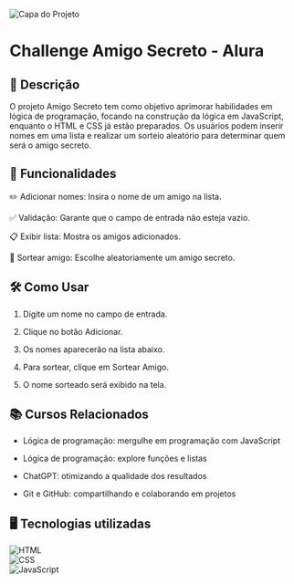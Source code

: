 ![Capa do Projeto](https://github.com/giseleoliver9/Challenge-Amigo-Secreto-Alura/blob/main/Amigo%20secreto.jpg?raw=true)

<h1>Challenge Amigo Secreto - Alura</h1> 

## 📌 Descrição
<p align="justify">

  O projeto Amigo Secreto tem como objetivo aprimorar habilidades em lógica de programação, focando na construção da lógica em JavaScript, enquanto o HTML e CSS já estão preparados. 
Os usuários podem inserir nomes em uma lista e realizar um sorteio aleatório para determinar quem será o amigo secreto.


  
## 🚀 Funcionalidades
<p align="justify">
  
✏️ Adicionar nomes: Insira o nome de um amigo na lista.

✅ Validação: Garante que o campo de entrada não esteja vazio.

📋 Exibir lista: Mostra os amigos adicionados.

🎲 Sortear amigo: Escolhe aleatoriamente um amigo secreto.



## 🛠 Como Usar
<p align="justify">

1. Digite um nome no campo de entrada.

2. Clique no botão Adicionar.

3. Os nomes aparecerão na lista abaixo.

4. Para sortear, clique em Sortear Amigo.

5. O nome sorteado será exibido na tela.



## 📚 Cursos Relacionados
<p align="justify">

- Lógica de programação: mergulhe em programação com JavaScript

- Lógica de programação: explore funções e listas

- ChatGPT: otimizando a qualidade dos resultados

- Git e GitHub: compartilhando e colaborando em projetos

<p align="justify">


## 🖥️ Tecnologias utilizadas  
![HTML](https://img.shields.io/badge/HTML5-E34F26?style=for-the-badge&logo=html5&logoColor=white)  
![CSS](https://img.shields.io/badge/CSS3-1572B6?style=for-the-badge&logo=css3&logoColor=white)  
![JavaScript](https://img.shields.io/badge/JavaScript-F7DF1E?style=for-the-badge&logo=javascript&logoColor=black)  

